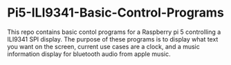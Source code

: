 # Pi5-ILI9341-Basic-Control-Programs
This repo contains basic contol programs for a Raspberry pi 5 controlling a ILI9341 SPI display. The purpose of these programs is to display what text you want on the screen, current use cases are a clock, and a music information display for bluetooth audio from apple music.

